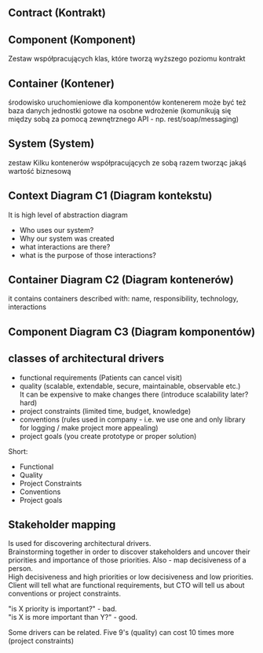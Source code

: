 ## Contract (Kontrakt)


## Component (Komponent)
Zestaw współpracujących klas, które tworzą wyższego poziomu kontrakt


## Container (Kontener)
środowisko uruchomieniowe dla komponentów
kontenerem może być też baza danych
jednostki gotowe na osobne wdrożenie (komunikują się między sobą 
za pomocą zewnętrznego API - np. rest/soap/messaging)

## System (System)
zestaw Kilku kontenerów współpracujących ze sobą razem tworząc jakąś
wartość biznesową 

## Context Diagram C1 (Diagram kontekstu)
It is high level of abstraction diagram
- Who uses our system?
- Why our system was created
- what interactions are there?
- what is the purpose of those interactions?

## Container Diagram C2 (Diagram kontenerów)

it contains containers described with:
name, responsibility, technology, interactions

## Component Diagram C3 (Diagram komponentów)

## classes of architectural drivers
- functional requirements (Patients can cancel visit)
- quality (scalable, extendable, secure, maintainable, observable etc.)  
It can be expensive to make changes there (introduce scalability later? hard)
- project constraints (limited time, budget, knowledge)
- conventions (rules used in company - i.e. we use one and only library for logging / make project more appealing)
- project goals (you create prototype or proper solution)

Short: 
- Functional
- Quality
- Project Constraints
- Conventions
- Project goals

## Stakeholder mapping
Is used for discovering architectural drivers.  
Brainstorming together in order to discover stakeholders and 
uncover their priorities and importance of those priorities.
Also - map decisiveness of a person.  
High decisiveness and high priorities or low decisiveness and low priorities.  
Client will tell what are functional requirements, but CTO will 
tell us about conventions or project constraints.

"is X priority is important?" - bad.   
"is X is more important than Y?" - good.

Some drivers can be related. Five 9's (quality) can cost 10 times more (project constraints)

